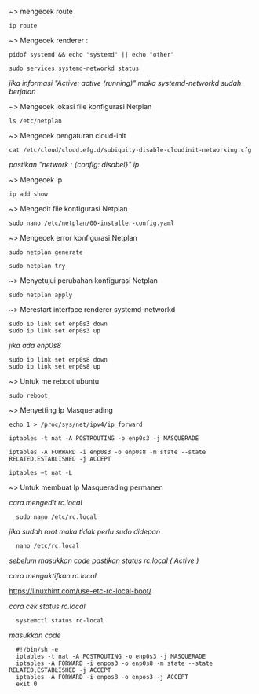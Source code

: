 ~> mengecek route

    ip route

~> Mengecek renderer :

    pidof systemd && echo "systemd" || echo "other"
 
    sudo services systemd-networkd status

*jika informasi "Active: active (running)" maka systemd-networkd sudah berjalan*

~> Mengecek lokasi file konfigurasi Netplan

    ls /etc/netplan

~> Mengecek pengaturan cloud-init

    cat /etc/cloud/cloud.efg.d/subiquity-disable-cloudinit-networking.cfg

*pastikan "network : {config: disabel}" ip*

~> Mengecek ip

    ip add show

~> Mengedit file konfigurasi Netplan

    sudo nano /etc/netplan/00-installer-config.yaml

~> Mengecek error konfigurasi Netplan

    sudo netplan generate

    sudo netplan try

~> Menyetujui perubahan konfigurasi Netplan

    sudo netplan apply

~> Merestart interface renderer systemd-networkd

    sudo ip link set enp0s3 down
    sudo ip link set enp0s3 up

*jika ada enp0s8*

    sudo ip link set enp0s8 down
    sudo ip link set enp0s8 up

~> Untuk me reboot ubuntu

    sudo reboot

~> Menyetting Ip Masquerading

    echo 1 > /proc/sys/net/ipv4/ip_forward

    iptables -t nat -A POSTROUTING -o enp0s3 -j MASQUERADE

    iptables -A FORWARD -i enp0s3 -o enp0s8 -m state --state RELATED,ESTABLISHED -j ACCEPT

    iptables –t nat -L 

~> Untuk membuat Ip Masquerading permanen

*cara mengedit rc.local*

      sudo nano /etc/rc.local
      
*jika sudah root maka tidak perlu sudo didepan*

      nano /etc/rc.local
  
*sebelum masukkan code pastikan status rc.local ( Active )*

*cara mengaktifkan rc.local*

https://linuxhint.com/use-etc-rc-local-boot/
  
*cara cek status rc.local*
  
      systemctl status rc-local

*masukkan code*

      #!/bin/sh -e
      iptables -t nat -A POSTROUTING -o enp0s3 -j MASQUERADE
      iptables -A FORWARD -i enpos3 -o enp0s8 -m state --state RELATED,ESTABLISHED -j ACCEPT
      iptables -A FORWARD -i enpos8 -o enpos3 -j ACCEPT
      exit 0
